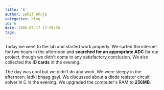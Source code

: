 ```yaml
---
title: '6'
author: Sahil Ahuja
categories: blog
id: 6
date: 2006-05-17 17:59:00
tags:
---
```


Today we went to the lab and started work properly. We surfed the internet for two hours in the afternoon and <span style="font-weight:bold;">searched for an appropriate ADC</span> for our project, though we didn't come to any satisfactory conclusion. We also collected the <span style="font-weight:bold;">ID cards</span> in the evening.

The day was cool but we didn't do any work. We were sleepy in the afternoon. ladki bhaag gayi. We discussed about a diode resistor circuit solver in C in the evening. We upgraded the computer's RAM to <span style="font-weight:bold;">256MB</span>.